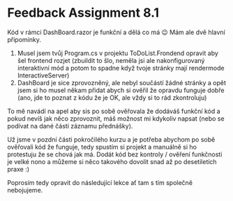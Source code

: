 # Feedback Assignment 8.1

Kód v rámci DashBoard.razor je funkční a dělá co má :wink:
Mám ale dvě hlavní připomínky.
1. Musel jsem tvůj Program.cs v projektu ToDoList.Frondend opravit aby šel frontend rozjet (zbuildit to šlo, neměla jsi ale nakonfigurovaný interaktivní mód a potom to spadne když tvoje stránky mají rendermode InteractiveServer)
2. DashBoard je sice zprovozněný, ale nebyl součástí žádné stránky a opět jsem si ho musel někam přidat abych si ověřil že opravdu funguje dobře (ano, jde to poznat z kódu že je OK, ale vždy si to rád zkontroluju)

To mě navádí na apel aby sis po sobě ověřovala že dodáváš funkční kód a pokud nevíš jak něco zprovoznit, máš možnost mi kdykoliv napsat (nebo se podívat na dané části záznamu přednášky).

Už jsme v pozdní části pokročilého kurzu a je potřeba abychom po sobě ověřovali kód že funguje, tedy spustím si projekt a manuálně si ho protestuju že se chová jak má. Dodát kód bez kontroly / ověření funkčnosti je velké nono a můžeme si něco takového dovolit snad až po desetiletích praxe :) 

Poprosím tedy opravit do následující lekce ať tam s tím společně nebojujeme.
